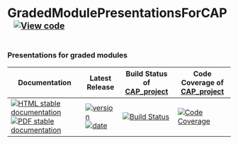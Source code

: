 <!-- BEGIN HEADER -->
# GradedModulePresentationsForCAP&ensp;<sup><sup>[![View code][code-img]][code-url]</sup></sup>

### Presentations for graded modules

| Documentation | Latest Release | Build Status of [CAP_project](/../../) | Code Coverage of [CAP_project](/../../) |
| ------------- | -------------- | ------------ | ------------- |
| [![HTML stable documentation][html-img]][html-url] [![PDF stable documentation][pdf-img]][pdf-url] | [![version][version-img]][version-url] [![date][date-img]][date-url] | [![Build Status][tests-img]][tests-url] | [![Code Coverage][codecov-img]][codecov-url] |

<!-- END HEADER -->
<!-- BEGIN FOOTER -->
[html-img]: https://img.shields.io/badge/🔗%20HTML-stable-blue.svg
[html-url]: https://homalg-project.github.io/CAP_project/GradedModulePresentationsForCAP/doc/chap0_mj.html

[pdf-img]: https://img.shields.io/badge/🔗%20PDF-stable-blue.svg
[pdf-url]: https://homalg-project.github.io/CAP_project/GradedModulePresentationsForCAP/download_pdf.html

[version-img]: https://img.shields.io/endpoint?url=https://homalg-project.github.io/CAP_project/GradedModulePresentationsForCAP/badge_version.json&label=🔗%20version&color=yellow
[version-url]: https://homalg-project.github.io/CAP_project/GradedModulePresentationsForCAP/view_release.html

[date-img]: https://img.shields.io/endpoint?url=https://homalg-project.github.io/CAP_project/GradedModulePresentationsForCAP/badge_date.json&label=🔗%20released%20on&color=yellow
[date-url]: https://homalg-project.github.io/CAP_project/GradedModulePresentationsForCAP/view_release.html

[tests-img]: https://github.com/homalg-project/CAP_project/workflows/Tests/badge.svg?branch=master
[tests-url]: https://github.com/homalg-project/CAP_project/actions?query=workflow%3ATests+branch%3Amaster

[codecov-img]: https://codecov.io/gh/homalg-project/CAP_project/branch/master/graph/badge.svg
[codecov-url]: https://codecov.io/gh/homalg-project/CAP_project

[code-img]: https://img.shields.io/badge/-View%20code-blue?logo=github
[code-url]: https://github.com/homalg-project/CAP_project/tree/master/GradedModulePresentationsForCAP#top
<!-- END FOOTER -->
